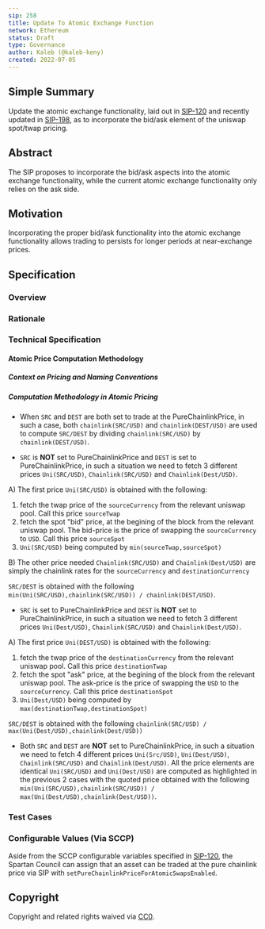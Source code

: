 ```yaml
---
sip: 258
title: Update To Atomic Exchange Function
network: Ethereum
status: Draft
type: Governance
author: Kaleb (@kaleb-keny)
created: 2022-07-05
---
```


## Simple Summary

<!--"If you can't explain it simply, you don't understand it well enough." Simply describe the outcome the proposed changes intends to achieve. This should be non-technical and accessible to a casual community member.-->

Update the atomic exchange functionality, laid out in [SIP-120](https://sips.synthetix.io/sips/sip-120/) and recently updated in [SIP-198](https://sips.synthetix.io/sips/sip-198/), as to incorporate the bid/ask element of the uniswap spot/twap pricing.

## Abstract

The SIP proposes to incorporate the bid/ask aspects into the atomic exchange functionality, while the current atomic exchange functionality only relies on the ask side.

## Motivation

Incorporating the proper bid/ask functionality into the atomic exchange functionality allows trading to persists for longer periods at near-exchange prices.

## Specification

<!--The specification should describe the syntax and semantics of any new feature, there are five sections
1. Overview
2. Rationale
3. Technical Specification
4. Test Cases
5. Configurable Values
-->

### Overview

<!--This is a high level overview of *how* the SIP will solve the problem. The overview should clearly describe how the new feature will be implemented.-->

### Rationale

<!--This is where you explain the reasoning behind how you propose to solve the problem. Why did you propose to implement the change in this way, what were the considerations and trade-offs. The rationale fleshes out what motivated the design and why particular design decisions were made. It should describe alternate designs that were considered and related work. The rationale may also provide evidence of consensus within the community, and should discuss important objections or concerns raised during discussion.-->

### Technical Specification

<!--The technical specification should outline the public API of the changes proposed. That is, changes to any of the interfaces Synthetix currently exposes or the creations of new ones.-->

#### Atomic Price Computation Methodology

##### Context on Pricing and Naming Conventions

##### Computation Methodology in Atomic Pricing

- When `SRC` and `DEST` are both set to trade at the PureChainlinkPrice, in such a case, both `chainlink(SRC/USD)` and `chainlink(DEST/USD)` are used to compute `SRC/DEST` by dividing `chainlink(SRC/USD)` by `chainlink(DEST/USD)`.

- `SRC` is **NOT** set to PureChainlinkPrice and `DEST` is set to PureChainlinkPrice, in such a situation we need to fetch 3 different prices `Uni(SRC/USD)`, `Chainlink(SRC/USD)` and `Chainlink(Dest/USD)`. 

A) The first price `Uni(SRC/USD)` is obtained with the following:
  1) fetch the twap price of the `sourceCurrency` from the relevant uniswap pool. Call this price `sourceTwap`
  2) fetch the spot "bid" price, at the begining of the block from the relevant uniswap pool. The bid-price is the price of swapping the `sourceCurrency` to `USD`. Call this price `sourceSpot`
  3) `Uni(SRC/USD)` being computed by `min(sourceTwap,sourceSpot)`

B) The other price needed `Chainlink(SRC/USD)` and `Chainlink(Dest/USD)` are simply the chainlink rates for the `sourceCurrency` and `destinationCurrency`

`SRC/DEST` is obtained with the following  `min(Uni(SRC/USD),chainlink(SRC/USD)) / chainlink(DEST/USD)`.

- `SRC` is set to PureChainlinkPrice and `DEST` is **NOT** set to PureChainlinkPrice, in such a situation we need to fetch 3 different prices `Uni(Dest/USD)`, `Chainlink(SRC/USD)` and `Chainlink(Dest/USD)`. 

A) The first price `Uni(DEST/USD)` is obtained with the following:
  1) fetch the twap price of the `destinationCurrency` from the relevant uniswap pool. Call this price `destinationTwap`
  2) fetch the spot "ask" price, at the begining of the block from the relevant uniswap pool. The ask-price is the price of swapping the `USD` to the `sourceCurrency`. Call this price `destinationSpot`
  3) `Uni(Dest/USD)` being computed by `max(destinationTwap,destinationSpot)`

`SRC/DEST` is obtained with the following  `chainlink(SRC/USD) /  max(Uni(Dest/USD),chainlink(Dest/USD))`

- Both `SRC` and `DEST` are **NOT** set to PureChainlinkPrice, in such a situation we need to fetch 4 different prices `Uni(Src/USD)`, `Uni(Dest/USD)`, `Chainlink(SRC/USD)` and `Chainlink(Dest/USD)`. 
All the price elements are identical `Uni(SRC/USD)` and `Uni(Dest/USD)` are computed as highlighted in the previous 2 cases with the quoted price obtained with the following
`min(Uni(SRC/USD),chainlink(SRC/USD)) / max(Uni(Dest/USD),chainlink(Dest/USD))`.

### Test Cases

<!--Test cases for an implementation are mandatory for SIPs but can be included with the implementation..-->

### Configurable Values (Via SCCP)

<!--Please list all values configurable via SCCP under this implementation.-->

Aside from the SCCP configurable variables specified in [SIP-120](https://sips.synthetix.io/sips/sip-120/), the Spartan Council can assign that an asset can be traded at the pure chainlink price via SIP with `setPureChainlinkPriceForAtomicSwapsEnabled`.

## Copyright

Copyright and related rights waived via [CC0](https://creativecommons.org/publicdomain/zero/1.0/).
